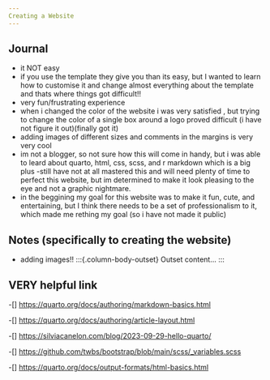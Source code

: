 ```yaml
---
Creating a Website
---
```



## Journal
- it NOT easy 
- if you use the template they give you than its easy, but I wanted to learn how to customise it and change almost everything about 
the template and thats where things got difficult!!
- very fun/frustrating experience
- when i changed the color of the website i was very satisfied , but trying to change the color of a single box around
a logo proved difficult (i have not figure it out)(finally got it)
- adding images of different sizes and comments in the margins is very very cool
- im not a blogger, so not sure how this will come in handy, but i was able to leard about quarto, html, css, scss, and r markdown
which is a big plus
-still have not at all mastered this and will need plenty of time to perfect this website, but im determined to make it look pleasing
to the eye and not a graphic nightmare. 
- in the beggining my goal for this website was to make it fun, cute, and entertaining, but I think there needs to be a set of 
professionalism to it, which made me rething my goal (so i have not made it public)

## Notes (specifically to creating the website)
- adding images!!
:::{.column-body-outset}
Outset content...
:::


## VERY helpful link 

-[] https://quarto.org/docs/authoring/markdown-basics.html
 
-[] https://quarto.org/docs/authoring/article-layout.html

-[] https://silviacanelon.com/blog/2023-09-29-hello-quarto/

-[] https://github.com/twbs/bootstrap/blob/main/scss/_variables.scss

-[] https://quarto.org/docs/output-formats/html-basics.html
